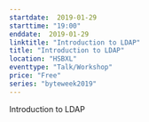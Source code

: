 ```yaml
---
startdate:  2019-01-29
starttime: "19:00"
enddate:  2019-01-29
linktitle: "Introduction to LDAP"
title: "Introduction to LDAP"
location: "HSBXL"
eventtype: "Talk/Workshop"
price: "Free"
series: "byteweek2019"
--- 
```


Introduction to LDAP